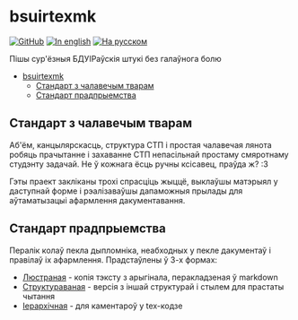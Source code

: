 # bsuirtexmk

[![GitHub](https://img.shields.io/github/license/nadevko/bsuirtexmk?style=for-the-badge&color=822422&logo=spdx)](https://github.com/nadevko/bsuirtexmk)
[![In english](https://img.shields.io/badge/readme-in_english-123d7a?style=for-the-badge&logo=markdown&logoColor=eeefff)](README.md)
[![На русском](https://img.shields.io/badge/readme-на_русском-123d7a?style=for-the-badge&logo=markdown&logoColor=eeefff)](README.ru.md)

Пішы сур'ёзныя БДУІРаўскія штукі без галаўнога болю

- [bsuirtexmk](#bsuirtexmk)
  - [Стандарт з чалавечым тварам](#стандарт-з-чалавечым-тварам)
  - [Стандарт прадпрыемства](#стандарт-прадпрыемства)

## Стандарт з чалавечым тварам

Аб'ём, канцылярскасць, структура СТП і простая чалавечая лянота робяць
прачытанне і захаванне СТП непасільнай простаму смяротнаму студэнту задачай. Не
ў кожнага ёсць ручны ксісавец, праўда ж? :3

Гэты праект закліканы трохі спрасціць жыццё, выклаўшы матэрыял у даступнай форме
і рэалізаваўшы дапаможныя прылады для аўтаматызацыі афармлення дакументавання.

## Стандарт прадпрыемства

Пералік колаў пекла дыпломніка, неабходных у пекле дакументаў і правілаў іх
афармлення. Прадстаўлены ў 3-х формах:

- [Люстраная](doc/1.md) - копія тэксту з арыгінала, перакладзеная ў markdown
- [Структураваная](doc/3.md) - версія з іншай структурай і стылем для прастаты
  чытання
- [Іерархічная](doc/2.md) - для каментароў у tex-кодзе
